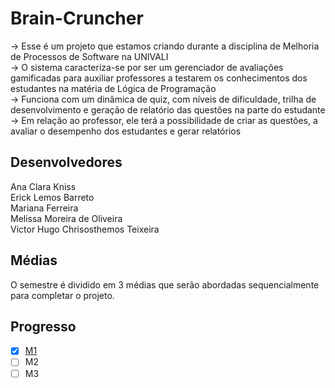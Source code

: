 # Brain-Cruncher
-> Esse é um projeto que estamos criando durante a disciplina de Melhoria de Processos de Software na UNIVALI<br>
-> O sistema caracteriza-se por ser um gerenciador de avaliações gamificadas para auxiliar professores a testarem os conhecimentos dos estudantes na matéria de Lógica de Programação<br>
-> Funciona com um dinâmica de quiz, com níveis de dificuldade, trilha de desenvolvimento  e geração de relatório das questões na parte do estudante<br>
-> Em relação ao professor, ele terá a possibilidade de criar as questões, a avaliar o desempenho dos estudantes e gerar relatórios<br>
## Desenvolvedores
Ana Clara Kniss<br>
Erick Lemos Barreto<br>
Mariana Ferreira<br>
Melissa Moreira de Oliveira<br>
Victor Hugo Chrisosthemos Teixeira<br>
## Médias
O semestre é dividido em 3 médias que serão abordadas sequencialmente para completar o projeto.<br>
## Progresso
- [x] [M1](./M1)<br>
- [ ] M2<br>
- [ ] M3<br>
